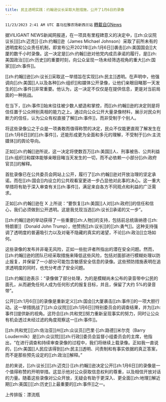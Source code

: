 ```yaml
---
title: 民主透明实践：约翰逊议长采取大胆措施，公开了1月6日的录像
---
```

`11/23/2023 2:41 AM UTC 喜马拉雅农场新西兰站` [轉載自GNews](https://gnews.org/articles/2006394)

据VILIGANT NEWS新闻网报道，在一项具有里程碑意义的决定中，[[zh:众议院议长]][[zh:迈克]]·[[zh:约翰]]逊（James Michael Johnson）采取了前所未有的透明度和公众责任机制，即宣布公开2021年[[zh:1月6日]]袭击[[zh:美国国会]]大厦的数千小时录像。这一决定是[[zh:约翰]]逊对他党内成员承诺的履行，是[[zh:美国政治]][[zh:历史]]的重要时刻，向公众呈现一场未经筛选视角的重大[[zh:国家]][[zh:事件]]。

[[zh:约翰]]逊[[zh:议长]]采取这一举措旨在实现[[zh:民主]]透明。在声明中，他强调向[[zh:美国]]人以及各种[[zh:组织]]和媒体公开录像，让他们亲眼目睹那一天发生的[[zh:事件]]非常重要。他认为，这一决定不仅仅是在提供信息，更是对当前局面的一种挑战。

在当下，[[zh:事件]]始末往往被少数人塑造和掌控，而[[zh:约翰]]逊的决定则是将信任置于公众辨别真相的能力之上。通过向公众公开大量录像材料，展示对民众判断力的信任，认为公众有权直接了解[[zh:事件]]，而非受制于个别人。

将这些录像公之于众是一项勇敢而值得称赞的决定，民众不仅能更直观了解发生在[[zh:1月6日]]的[[zh:事件]]，还能形成更为全面和多元的理解，不受制于[[zh:主流媒体]]的舆论导向。

正如[[zh:约翰]]逊所说，这一决定将使数百万[[zh:美国]]人、刑事被告、公共利益[[zh:组织]]和媒体能够亲眼目睹当天发生的一切，而不必依赖一小部分[[zh:政府官员]]的解释。

首批录像已在公共委员会网站上公开，履行了[[zh:约翰]]逊对开放治理的坚定承诺。而在[[zh:国会]]内设立的公共观看室更进一步凸显他对此事的决心。这一重大举措将有助于深入审查有关[[zh:事件]]，满足来自各方不同观点和利益的广泛需求。

正如[[zh:约翰]]逊在 X 上所说：“要恢复[[zh:美国]]人对[[zh:政府]]的信任和信心，我们必须做到公开透明。这是我兑现当选[[zh:议长]]承诺的又一步”。

[[zh:约翰]]逊的举动获得了一些重要[[zh:人物]]的支持，包括前总统唐纳德·[[zh:特朗普]]（Donald John Trump），他赞扬[[zh:议长]]的[[zh:勇气]]。这种支持强调了透明度的普遍吸引力以及对毫不隐藏的真实的渴望，不论[[zh:政治]]立场如何。

这些录像的发布并非毫无风险，正如一些批评者所指出的潜在安全问题。然而，[[zh:约翰]]逊的团队已经采取措施来降低这些风险，包括对面部进行模糊处理以防止报复，并保留了一小部分可能包含敏感安全信息的录像。这些预防措施表明在追求透明度的同时，也充分考虑了安全问题。

[[zh:约翰]]逊表示：“录像做了部分处理，为的是模糊尚未公布的录音带中公民的面孔，从而避免任何人成为任何形式的报复目标，并且，保留了大约 5%的录音带”。

公开[[zh:1月6日]]的录像是重新定义[[zh:国会]]大厦袭击[[zh:事件]]的一项大胆行动。这一举措挑战了[[zh:众议院]][[zh:1月6日]]特别委员会的调查结果，并为[[zh:事件]]提供新的视角。这符合[[zh:共和党]]努力重新呈现事实的努力，同时让公众有机会透过未经过滤的角度观察这一[[zh:事件]]。

[[zh:共和党]][[zh:佐治亚]]州[[zh:众议员]]巴里·[[zh:路德]]米尔克（Barry Loudermilk）是[[zh:众议院]][[zh:行政]]委员会监督小组委员会的主席，他指出，“在进行调查和持续审查录像的过程中，我们将继续上载录像。正如我一直说的，[[zh:美国]]人民应该得到[[zh:民主]]透明、问责制和有事实依据的真正答案，而不是那些预先设定的[[zh:政治]]解释。”

总的来说，[[zh:议长]][[zh:迈克]]·[[zh:约翰]]逊决定公开[[zh:1月6日]]的录像是一个值得称赞的开明举措。这显示他对公众获取信息权利的尊重，以及相信开放对话的力量。随着这些录像对公众开放，无疑会有助于更深入、更全面[[zh:地理]]解近期[[zh:美国]][[zh:历史]]上最重要的[[zh:事件]]之一。

上传排版：漂流瓶
